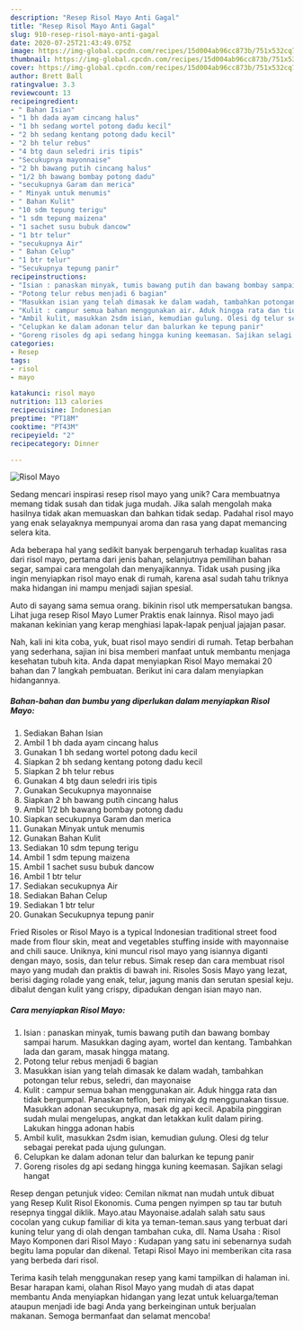 ```yaml
---
description: "Resep Risol Mayo Anti Gagal"
title: "Resep Risol Mayo Anti Gagal"
slug: 910-resep-risol-mayo-anti-gagal
date: 2020-07-25T21:43:49.075Z
image: https://img-global.cpcdn.com/recipes/15d004ab96cc873b/751x532cq70/risol-mayo-foto-resep-utama.jpg
thumbnail: https://img-global.cpcdn.com/recipes/15d004ab96cc873b/751x532cq70/risol-mayo-foto-resep-utama.jpg
cover: https://img-global.cpcdn.com/recipes/15d004ab96cc873b/751x532cq70/risol-mayo-foto-resep-utama.jpg
author: Brett Ball
ratingvalue: 3.3
reviewcount: 13
recipeingredient:
- " Bahan Isian"
- "1 bh dada ayam cincang halus"
- "1 bh sedang wortel potong dadu kecil"
- "2 bh sedang kentang potong dadu kecil"
- "2 bh telur rebus"
- "4 btg daun seledri iris tipis"
- "Secukupnya mayonnaise"
- "2 bh bawang putih cincang halus"
- "1/2 bh bawang bombay potong dadu"
- "secukupnya Garam dan merica"
- " Minyak untuk menumis"
- " Bahan Kulit"
- "10 sdm tepung terigu"
- "1 sdm tepung maizena"
- "1 sachet susu bubuk dancow"
- "1 btr telur"
- "secukupnya Air"
- " Bahan Celup"
- "1 btr telur"
- "Secukupnya tepung panir"
recipeinstructions:
- "Isian : panaskan minyak, tumis bawang putih dan bawang bombay sampai harum. Masukkan daging ayam, wortel dan kentang. Tambahkan lada dan garam, masak hingga matang."
- "Potong telur rebus menjadi 6 bagian"
- "Masukkan isian yang telah dimasak ke dalam wadah, tambahkan potongan telur rebus, seledri, dan mayonaise"
- "Kulit : campur semua bahan menggunakan air. Aduk hingga rata dan tidak bergumpal. Panaskan teflon, beri minyak dg menggunakan tissue. Masukkan adonan secukupnya, masak dg api kecil. Apabila pinggiran sudah mulai mengelupas, angkat dan letakkan kulit dalam piring. Lakukan hingga adonan habis"
- "Ambil kulit, masukkan 2sdm isian, kemudian gulung. Olesi dg telur sebagai perekat pada ujung gulungan."
- "Celupkan ke dalam adonan telur dan balurkan ke tepung panir"
- "Goreng risoles dg api sedang hingga kuning keemasan. Sajikan selagi hangat"
categories:
- Resep
tags:
- risol
- mayo

katakunci: risol mayo 
nutrition: 113 calories
recipecuisine: Indonesian
preptime: "PT18M"
cooktime: "PT43M"
recipeyield: "2"
recipecategory: Dinner

---
```



![Risol Mayo](https://img-global.cpcdn.com/recipes/15d004ab96cc873b/751x532cq70/risol-mayo-foto-resep-utama.jpg)

Sedang mencari inspirasi resep risol mayo yang unik? Cara membuatnya memang tidak susah dan tidak juga mudah. Jika salah mengolah maka hasilnya tidak akan memuaskan dan bahkan tidak sedap. Padahal risol mayo yang enak selayaknya mempunyai aroma dan rasa yang dapat memancing selera kita.

Ada beberapa hal yang sedikit banyak berpengaruh terhadap kualitas rasa dari risol mayo, pertama dari jenis bahan, selanjutnya pemilihan bahan segar, sampai cara mengolah dan menyajikannya. Tidak usah pusing jika ingin menyiapkan risol mayo enak di rumah, karena asal sudah tahu triknya maka hidangan ini mampu menjadi sajian spesial.

Auto di sayang sama semua orang. bikinin risol utk mempersatukan bangsa. Lihat juga resep Risol Mayo Lumer Praktis enak lainnya. Risol mayo jadi makanan kekinian yang kerap menghiasi lapak-lapak penjual jajajan pasar.


Nah, kali ini kita coba, yuk, buat risol mayo sendiri di rumah. Tetap berbahan yang sederhana, sajian ini bisa memberi manfaat untuk membantu menjaga kesehatan tubuh kita. Anda dapat menyiapkan Risol Mayo memakai 20 bahan dan 7 langkah pembuatan. Berikut ini cara dalam menyiapkan hidangannya.

<!--inarticleads1-->

##### Bahan-bahan dan bumbu yang diperlukan dalam menyiapkan Risol Mayo:

1. Sediakan  Bahan Isian
1. Ambil 1 bh dada ayam cincang halus
1. Gunakan 1 bh sedang wortel potong dadu kecil
1. Siapkan 2 bh sedang kentang potong dadu kecil
1. Siapkan 2 bh telur rebus
1. Gunakan 4 btg daun seledri iris tipis
1. Gunakan Secukupnya mayonnaise
1. Siapkan 2 bh bawang putih cincang halus
1. Ambil 1/2 bh bawang bombay potong dadu
1. Siapkan secukupnya Garam dan merica
1. Gunakan  Minyak untuk menumis
1. Gunakan  Bahan Kulit
1. Sediakan 10 sdm tepung terigu
1. Ambil 1 sdm tepung maizena
1. Ambil 1 sachet susu bubuk dancow
1. Ambil 1 btr telur
1. Sediakan secukupnya Air
1. Sediakan  Bahan Celup
1. Sediakan 1 btr telur
1. Gunakan Secukupnya tepung panir


Fried Risoles or Risol Mayo is a typical Indonesian traditional street food made from flour skin, meat and vegetables stuffing inside with mayonnaise and chili sauce. Uniknya, kini muncul risol mayo yang isiannya diganti dengan mayo, sosis, dan telur rebus. Simak resep dan cara membuat risol mayo yang mudah dan praktis di bawah ini. Risoles Sosis Mayo yang lezat, berisi daging rolade yang enak, telur, jagung manis dan serutan spesial keju. dibalut dengan kulit yang crispy, dipadukan dengan isian mayo nan. 

<!--inarticleads2-->

##### Cara menyiapkan Risol Mayo:

1. Isian : panaskan minyak, tumis bawang putih dan bawang bombay sampai harum. Masukkan daging ayam, wortel dan kentang. Tambahkan lada dan garam, masak hingga matang.
1. Potong telur rebus menjadi 6 bagian
1. Masukkan isian yang telah dimasak ke dalam wadah, tambahkan potongan telur rebus, seledri, dan mayonaise
1. Kulit : campur semua bahan menggunakan air. Aduk hingga rata dan tidak bergumpal. Panaskan teflon, beri minyak dg menggunakan tissue. Masukkan adonan secukupnya, masak dg api kecil. Apabila pinggiran sudah mulai mengelupas, angkat dan letakkan kulit dalam piring. Lakukan hingga adonan habis
1. Ambil kulit, masukkan 2sdm isian, kemudian gulung. Olesi dg telur sebagai perekat pada ujung gulungan.
1. Celupkan ke dalam adonan telur dan balurkan ke tepung panir
1. Goreng risoles dg api sedang hingga kuning keemasan. Sajikan selagi hangat


Resep dengan petunjuk video: Cemilan nikmat nan mudah untuk dibuat yang Resep Kulit Risol Ekonomis. Cuma pengen nyimpen sp tau tar butuh resepnya tinggal diklik. Mayo.atau Mayonaise.adalah salah satu saus cocolan yang cukup familiar di kita ya teman-teman.saus yang terbuat dari kuning telur yang di olah dengan tambahan cuka, dll. Nama Usaha : Risol Mayo Komponen dari Risol Mayo : Kudapan yang satu ini sebenarnya sudah begitu lama popular dan dikenal. Tetapi Risol Mayo ini memberikan cita rasa yang berbeda dari risol. 

Terima kasih telah menggunakan resep yang kami tampilkan di halaman ini. Besar harapan kami, olahan Risol Mayo yang mudah di atas dapat membantu Anda menyiapkan hidangan yang lezat untuk keluarga/teman ataupun menjadi ide bagi Anda yang berkeinginan untuk berjualan makanan. Semoga bermanfaat dan selamat mencoba!
